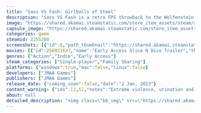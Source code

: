 ```yaml
---
title: "Sass VS Fash: Girlballs of Steel"
description: "Sass VS Fash is a retro FPS throwback to the Wolfenstein series where the political and supernatural combine into a nazi-killing, action-filled romp in your mission to finally assassinate the Führer of Johannland, Johann W. Weiss."
image: "https://shared.akamai.steamstatic.com/store_item_assets/steam/apps/2255380/header.jpg?t=1687727234"
capsule_image: "https://shared.akamai.steamstatic.com/store_item_assets/steam/apps/2255380/capsule_231x87.jpg?t=1687727234"
categories: game
steamid: 2255380
screenshots: [{"id":0,"path_thumbnail":"https://shared.akamai.steamstatic.com/store_item_assets/steam/apps/2255380/ss_fa904eb817932bfa53cde2aef028bebbbd1af2a5.600x338.jpg?t=1687727234","path_full":"https://shared.akamai.steamstatic.com/store_item_assets/steam/apps/2255380/ss_fa904eb817932bfa53cde2aef028bebbbd1af2a5.1920x1080.jpg?t=1687727234"},{"id":1,"path_thumbnail":"https://shared.akamai.steamstatic.com/store_item_assets/steam/apps/2255380/ss_f69d794556521fa0c5ccf748e2af7eb7005b6e2b.600x338.jpg?t=1687727234","path_full":"https://shared.akamai.steamstatic.com/store_item_assets/steam/apps/2255380/ss_f69d794556521fa0c5ccf748e2af7eb7005b6e2b.1920x1080.jpg?t=1687727234"},{"id":2,"path_thumbnail":"https://shared.akamai.steamstatic.com/store_item_assets/steam/apps/2255380/ss_bd5ed6c4fff541168e2f171489b52d673a1eb678.600x338.jpg?t=1687727234","path_full":"https://shared.akamai.steamstatic.com/store_item_assets/steam/apps/2255380/ss_bd5ed6c4fff541168e2f171489b52d673a1eb678.1920x1080.jpg?t=1687727234"},{"id":3,"path_thumbnail":"https://shared.akamai.steamstatic.com/store_item_assets/steam/apps/2255380/ss_b40db9ef97419de021809a0c154a199f79866a6b.600x338.jpg?t=1687727234","path_full":"https://shared.akamai.steamstatic.com/store_item_assets/steam/apps/2255380/ss_b40db9ef97419de021809a0c154a199f79866a6b.1920x1080.jpg?t=1687727234"},{"id":4,"path_thumbnail":"https://shared.akamai.steamstatic.com/store_item_assets/steam/apps/2255380/ss_f8f13fc8bf2f5dac2565d974eac7524fb3c7d470.600x338.jpg?t=1687727234","path_full":"https://shared.akamai.steamstatic.com/store_item_assets/steam/apps/2255380/ss_f8f13fc8bf2f5dac2565d974eac7524fb3c7d470.1920x1080.jpg?t=1687727234"},{"id":5,"path_thumbnail":"https://shared.akamai.steamstatic.com/store_item_assets/steam/apps/2255380/ss_b659921dc4a3e06addf810e5e7d5c9af7b82704a.600x338.jpg?t=1687727234","path_full":"https://shared.akamai.steamstatic.com/store_item_assets/steam/apps/2255380/ss_b659921dc4a3e06addf810e5e7d5c9af7b82704a.1920x1080.jpg?t=1687727234"}]
movies: [{"id":256921637,"name":"Early Access Slice N Dice Trailer","thumbnail":"https://shared.akamai.steamstatic.com/store_item_assets/steam/apps/256921637/movie.293x165.jpg?t=1671487738","webm":{"480":"http://video.akamai.steamstatic.com/store_trailers/256921637/movie480_vp9.webm?t=1671487738","max":"http://video.akamai.steamstatic.com/store_trailers/256921637/movie_max_vp9.webm?t=1671487738"},"mp4":{"480":"http://video.akamai.steamstatic.com/store_trailers/256921637/movie480.mp4?t=1671487738","max":"http://video.akamai.steamstatic.com/store_trailers/256921637/movie_max.mp4?t=1671487738"},"highlight":true}]
genres: ["Action","Indie","Early Access"]
steam_categories: ["Single-player","Family Sharing"]
platforms: {"windows":true,"mac":false,"linux":false}
developers: ["JMAA Games"]
publishers: ["JMAA Games"]
release_date: {"coming_soon":false,"date":"2 Jan, 2023"}
content_warning: {"ids":[2,5],"notes":"Extreme violence, urination and crude language."}
about: null
detailed_description: "<img class=\"bb_img\" src=\"https://shared.akamai.steamstatic.com/store_item_assets/steam/apps/2255380/extras/sass-vs-fash_logo_waysmaller.png?t=1687727234\" /><br><br>Welcome to the Fourth Reich.<br><br>You were on a mission to assassinate the Führer in this thrilling nazi-killing adventure. However, plans turn sour and you've been imprisoned in the depths of the Führer's personal military castle, Castle Johannstein. Will you escape the depths of Johannstein and finally complete your mission of killing Johann W. Weiss, the Führer of Johannland?<br><br>Sass VS Fash is a retro FPS throwback to the days of Wolfenstein where you take the role of Joan Marie, codename RED HYENA, in a mission to slaughter all the demonic nazis in Johannland and complete your mission of assassinating the Führer. With a pinch of the supernatural, the old-fashioned fascism, and the new-age modern political and technological world, you are set into a frenetic, action-packed nazi-killing romp where your skill is tested against the fascist armies.<br><br><img class=\"bb_img\" src=\"https://shared.akamai.steamstatic.com/store_item_assets/steam/apps/2255380/extras/story_title.png?t=1687727234\" /><br><br>The year is 2025. Johannland has overtaken nearly all of Western Europe under the Fourth Reich, and Johann Weiss, A.K.A Dark Weiss, rules Johannland with an iron fist on the fascist nation of Johannland, previously Germany and the rest of Europe. Thus the start of World War III, where the Johannland Axis faces the Allied forces in the looming threat of nuclear war.<br><br>Word also has it that Johannland is using some occult, demonic powers to keep rising to power. Their soldiers are turned into cosmic demons of sorts, who are savage, and brutal, and even engage in cannibalism and other sorts of brutal crimes. Some say it has something to do with an Elder God known as Azathoth, whose whereabouts are unknown but somehow his shard has possessed Dark Weiss to wield incredible powers which led him to rule Johannland.<br><br>SASS (Spies Against the Schutzstaffel) has dispatched their best agents for the infiltration and attack on Johannland. Including you, Joan Marie, codename RED HYENA, a proficient spy and secret agent with expertise in armed and unarmed combat and infiltration into enemy territory. Your mission was to infiltrate and assassinate Dark Weiss before nuclear tensions from the Axis rise up.<br><br>However, once you attempted to infiltrate Johannland’s heart of the nation, into the Neo-Reichstag, you have been accidentally caught by the suspecting guards, and captured by the Axis into the prison of Castle Johannstein, where you’ve been tortured and beaten in hopes the Neue-Schutzstaffel of Johannland could extract any information from you, without any success.<br><br>Luckily, your wits have led you to a plan for escape: you hide on the roof of your prison cell at Castle Johannstein when a guard checks inside. Once your prey has entered your cell, you quickly pounce on the guard and silently kill him with a kitchen knife you smuggled from your prison rations. You grab his pistol and set for escaping the castle, hoping you can continue with your mission of assassinating the Führer of Johannland.<br><br><img class=\"bb_img\" src=\"https://shared.akamai.steamstatic.com/store_item_assets/steam/apps/2255380/extras/early_access_title.png?t=1687727234\" /><br><br>This game is currently under Early Access and for now, it features only one single level. With the continued development of this game, we can hope to include afterwards the first full episode of the game, &quot;Escape from Castle Johannstein&quot;, and later on the rest of the campaign, as well as some other key features of the game. This is only a taste of what's to come with the full game, as you'll eventually be killing nazis the old-fashioned way with your continued support!"
---
```



